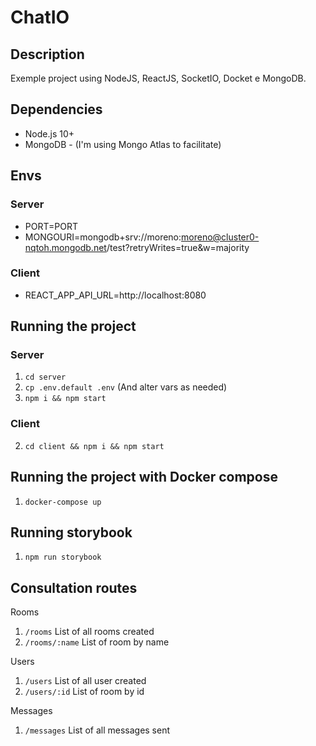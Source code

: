 # ChatIO

## Description

Exemple project using NodeJS, ReactJS, SocketIO, Docket e MongoDB.

## Dependencies

- Node.js 10+
- MongoDB - (I'm using Mongo Atlas to facilitate)

## Envs

### Server

- PORT=PORT
- MONGOURI=mongodb+srv://moreno:moreno@cluster0-nqtoh.mongodb.net/test?retryWrites=true&w=majority

### Client

- REACT_APP_API_URL=http://localhost:8080

## Running the project

### Server

1. `cd server`
2. `cp .env.default .env` (And alter vars as needed)
3. `npm i && npm start`

### Client

2. `cd client && npm i && npm start`

## Running the project with Docker compose

1. `docker-compose up`

## Running storybook

1. `npm run storybook`

## Consultation routes

Rooms

1. `/rooms` List of all rooms created
2. `/rooms/:name` List of room by name

Users

1. `/users` List of all user created
2. `/users/:id` List of room by id

Messages

1. `/messages` List of all messages sent
